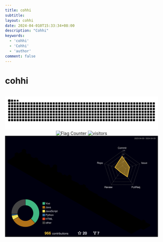 ```yaml
---
title: cohhi
subtitle:
layout: cohhi
date: 2024-04-010T15:33:34+08:00
description: "Cohhi"
keywords:
  - 'cohhi'
  - 'Cohhi'
  - 'author'
comment: false
---
```


# cohhi

<div style="text-align: center;">
<img alt="" src="https://avatars.githubusercontent.com/u/71576964?v=4" style="border-radius: 30%">
<img alt="github contribution grid snake animation" src="https://raw.githubusercontent.com/cohhi/cohhi/output/github-contribution-grid-snake.svg" style="visibility:visible;max-width:100%;">
<img src="https://camo.githubusercontent.com/f3a9baf3a35f3f7800f3f08f2264a1397a6b6a954dc69741c67e7882daeb1e0a/68747470733a2f2f7330312e666c6167636f756e7465722e636f6d2f636f756e74786c2f64674a462f62675f4646464646462f7478745f3030303030302f626f726465725f4343434343432f636f6c756d6e735f382f6d6178666c6167735f32302f766965776572735f302f6c6162656c735f312f7061676576696577735f312f666c6167735f302f70657263656e745f302f" alt="Flag Counter" border="0" data-canonical-src="https://s01.flagcounter.com/countxl/dgJF/bg_FFFFFF/txt_000000/border_CCCCCC/columns_8/maxflags_20/viewers_0/labels_1/pageviews_1/flags_0/percent_0/" style="max-width: 100%;">
<img alt="visitors" src="https://camo.githubusercontent.com/fb0a210072aa11bff41f800c1fbaf52f3f01c79845013ce830beafe3081383ad/68747470733a2f2f6d6f652d636f756e7465722e676c697463682e6d652f6765742f40636f6868693f7468656d653d67656c626f6f72752d68">
<img src="https://raw.githubusercontent.com/cohhi/cohhi/253747e1285eafd38aeadd669aefb3f22ca0749e/profile-3d-contrib/profile-night-rainbow.svg" alt="" style="max-width: 100%;">
</div>
